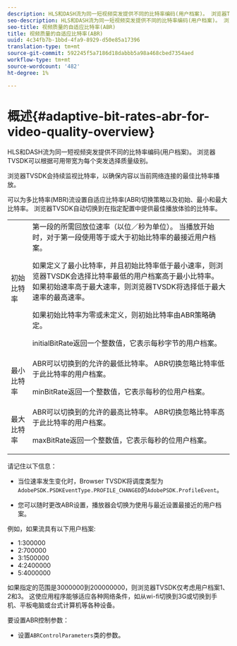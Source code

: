 ```yaml
---
description: HLS和DASH流为同一短视频突发提供不同的比特率编码(用户档案)。 浏览器TVSDK可以根据可用带宽为每个突发选择质量级别。
seo-description: HLS和DASH流为同一短视频突发提供不同的比特率编码(用户档案)。 浏览器TVSDK可以根据可用带宽为每个突发选择质量级别。
seo-title: 视频质量的自适应比特率(ABR)
title: 视频质量的自适应比特率(ABR)
uuid: 4c34fb7b-1bbd-4fa9-8929-d50e85a17396
translation-type: tm+mt
source-git-commit: 592245f5a7186d18dabbb5a98a468cbed7354aed
workflow-type: tm+mt
source-wordcount: '482'
ht-degree: 1%

---
```



# 概述{#adaptive-bit-rates-abr-for-video-quality-overview}

HLS和DASH流为同一短视频突发提供不同的比特率编码(用户档案)。 浏览器TVSDK可以根据可用带宽为每个突发选择质量级别。

浏览器TVSDK会持续监视比特率，以确保内容以当前网络连接的最佳比特率播放。

可以为多比特率(MBR)流设置自适应比特率(ABR)切换策略以及初始、最小和最大比特率。 浏览器TVSDK自动切换到在指定配置中提供最佳播放体验的比特率。

<table id="table_AF838E082235406AA359BF1C1A77F85F"> 
 <tbody> 
  <tr> 
   <td colname="col01"> 初始比特率 </td> 
   <td colname="col2">第一段的所需回放位速率（以位／秒为单位）。 当播放开始时，对于第一段使用等于或大于初始比特率的最接近用户档案。 <p> 如果定义了最小比特率，并且初始比特率低于最小速率，则浏览器TVSDK会选择比特率最低的用户档案高于最小比特率。 如果初始速率高于最大速率，则浏览器TVSDK将选择低于最大速率的最高速率。 </p> <p>如果初始比特率为零或未定义，则初始比特率由ABR策略确定。 </p> <p><span class="codeph"> </span> initialBitRate返回一个整数值，它表示每秒字节的用户档案。 </p> </td> 
  </tr> 
  <tr> 
   <td colname="col01"> 最小比特率 </td> 
   <td colname="col2">ABR可以切换到的允许的最低比特率。 ABR切换忽略比特率低于此比特率的用户档案。 <p><span class="codeph"> </span> minBitRate返回一个整数值，它表示每秒的位用户档案。 </p> </td> 
  </tr> 
  <tr> 
   <td colname="col01"> 最大比特率 </td> 
   <td colname="col2">ABR可以切换到的允许的最高比特率。 ABR切换忽略比特率高于此比特率的用户档案。 <p><span class="codeph"> </span> maxBitRate返回一个整数值，它表示每秒的位用户档案。 </p> </td> 
  </tr> 
 </tbody> 
</table>

请记住以下信息：

* 当位速率发生变化时，Browser TVSDK将调度类型为`AdobePSDK.PSDKEventType.PROFILE_CHANGED`的`AdobePSDK.ProfileEvent`。

* 您可以随时更改ABR设置，播放器会切换为使用与最近设置最接近的用户档案。

例如，如果流具有以下用户档案:

* 1:300000
* 2:700000
* 3:1500000
* 4:2400000
* 5:4000000

如果指定的范围是3000000到200000000，则浏览器TVSDK仅考虑用户档案1、2和3。 这使应用程序能够适应各种网络条件，如从wi-fi切换到3G或切换到手机、平板电脑或台式计算机等各种设备。

要设置ABR控制参数：

* 设置`ABRControlParameters`类的参数。

